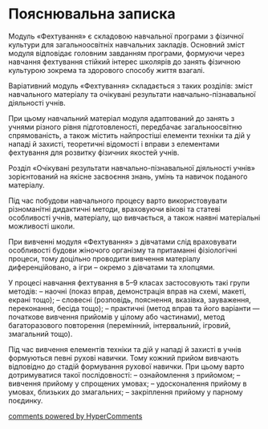 <div id="hypercomments_widget" class="js-hypercomments-widget invisible"></div>

Пояснювальна записка
=============================

Модуль «Фехтування» є складовою навчальної програми з фізичної культури для загальноосвітніх навчальних закладів. Основний зміст модуля відповідає головним завданням програми, формуючи через навчання фехтування стійкий інтерес школярів до занять фізичною культурою зокрема та здорового способу життя взагалі. 

Варіативний модуль «Фехтування» складається з таких розділів: зміст навчального матеріалу та очікувані результати навчально-пізнавальної діяльності учнів.  

При цьому навчальний матеріал модуля адаптований до занять з учнями різного рівня  підготовленості, передбачає загальноосвітню спрямованість, а також містить найпростіші елементи техніки та дій у нападі й захисті, теоретичні відомості і вправи з елементами фехтування для розвитку фізичних якостей учнів. 

Розділ «Очікувані результати навчально-пізнавальної діяльності учнів» зорієнтований на якісне засвоєння знань, умінь та навичок поданого матеріалу.  

Під час побудови навчального процесу варто використовувати різноманітні дидактичні методи, враховуючи вікові та статеві особливості учнів, матеріалу, що вивчається, а також наявні матеріальні можливості школи. 

При  вивченні модуля «Фехтування» з дівчатами слід враховувати особливості будови жіночого організму та притаманні фізіологічні процеси, тому доцільно проводити вивчення матеріалу диференційовано, а ігри – окремо з дівчатами та хлопцями.

У процесі навчання фехтування в 5–9 класах застосовують такі групи методів:
– наочні (показ вправ, демонстрація вправ на схемі, макеті, екрані тощо);
– словесні (розповідь, пояснення, вказівка, зауваження, переконання, бесіда тощо);
– практичні (метод вправ та його варіанти — початкове вивчення прийомів у цілому або частинами), метод багаторазового повторення (перемінний, інтервальний, ігровий, змагальний тощо).

Під час вивчення елементів техніки та дій у нападі й захисті в учнів формуються певні рухові навички. Тому кожний прийом вивчають відповідно до стадій формування рухової навички. При цьому варто дотримуватися такої послідовності: 
– ознайомлення з прийомом;
– вивчення прийому у спрощених умовах;
– удосконалення прийому в умовах, близьких до змагальних;
– закріплення прийому у парному поєдинку.


<div class="js-hypercomments-container">
    <a href="http://hypercomments.com" class="hc-link" title="comments widget">comments powered by HyperComments</a>
</div>
